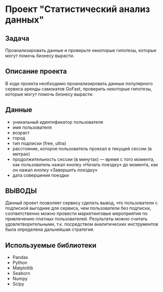 ﻿# Проект "Статистический анализ данных"

## Задача

Проанализировать данные и проверьте некоторые гипотезы, которые могут помочь бизнесу вырасти.

## Описание проекта

В ходе проекта необходимо проанализировать данные популярного сервиса аренды самокатов GoFast, проверить некоторые гипотезы, которые могут помочь бизнесу вырасти.

## Данные

* уникальный идентификатор пользователя
* имя пользователя
* возраст
* город
* тип подписки (free, ultra)
* расстояние, которое пользователь проехал в текущей сессии (в метрах)
* продолжительность сессии (в минутах) — время с того момента, как пользователь нажал кнопку «Начать поездку» до момента, как он нажал кнопку «Завершить поездку»
* дата совершения поездки

## ВЫВОДЫ
Данный проект позволяет сервису сделать вывод, что пользователи с подпиской выгоднее для сервиса, чем пользователи без подписки, соответственно можно провести маркетинговые мероприятия по привлечению платных пользователей.
Результаты можно считать удовлетворительными, т.к. посредством аналитических инструментов была определена дальнейшая стратегия. 

## Используемые библиотеки

* Pandas
* Python
* Matplotlib
* Seaborn
* Numpy
* Scipy